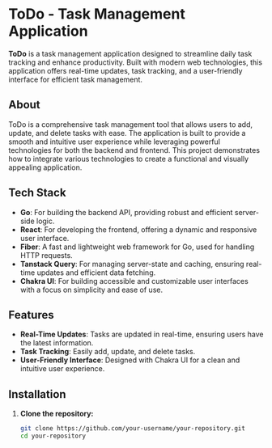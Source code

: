 # ToDo - Task Management Application

**ToDo** is a task management application designed to streamline daily task tracking and enhance productivity. Built with modern web technologies, this application offers real-time updates, task tracking, and a user-friendly interface for efficient task management.

## About

ToDo is a comprehensive task management tool that allows users to add, update, and delete tasks with ease. The application is built to provide a smooth and intuitive user experience while leveraging powerful technologies for both the backend and frontend. This project demonstrates how to integrate various technologies to create a functional and visually appealing application.

## Tech Stack

- **Go**: For building the backend API, providing robust and efficient server-side logic.
- **React**: For developing the frontend, offering a dynamic and responsive user interface.
- **Fiber**: A fast and lightweight web framework for Go, used for handling HTTP requests.
- **Tanstack Query**: For managing server-state and caching, ensuring real-time updates and efficient data fetching.
- **Chakra UI**: For building accessible and customizable user interfaces with a focus on simplicity and ease of use.

## Features

- **Real-Time Updates**: Tasks are updated in real-time, ensuring users have the latest information.
- **Task Tracking**: Easily add, update, and delete tasks.
- **User-Friendly Interface**: Designed with Chakra UI for a clean and intuitive user experience.

## Installation

1. **Clone the repository:**

   ```bash
   git clone https://github.com/your-username/your-repository.git
   cd your-repository

